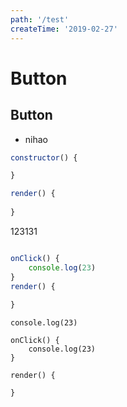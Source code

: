 ```yaml
---
path: '/test'
createTime: '2019-02-27'
---
```




# Button
## Button

- nihao 

```jsx
constructor() {

}

render() {
    
}
```

123131

``` jsx

onClick() {
    console.log(23)
}
render() {
    
}
```

```
console.log(23)

onClick() {
    console.log(23)
}

render() {
    
}
```
